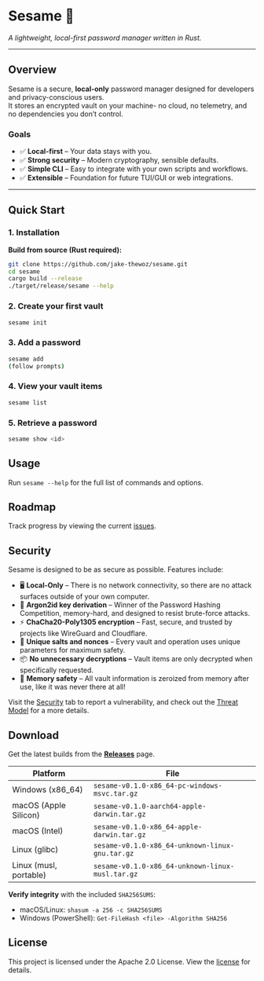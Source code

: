 # Sesame 🔐

*A lightweight, local-first password manager written in Rust.*

---

## Overview

Sesame is a secure, **local-only** password manager designed for developers and privacy-conscious users.  
It stores an encrypted vault on your machine- no cloud, no telemetry, and no dependencies you don’t control.

### Goals

- ✅ **Local-first** – Your data stays with you.  
- ✅ **Strong security** – Modern cryptography, sensible defaults.  
- ✅ **Simple CLI** – Easy to integrate with your own scripts and workflows.  
- ✅ **Extensible** – Foundation for future TUI/GUI or web integrations.

---

## Quick Start

### 1. Installation

**Build from source (Rust required):**

```bash
git clone https://github.com/jake-thewoz/sesame.git
cd sesame
cargo build --release
./target/release/sesame --help
```

### 2. Create your first vault

```bash
sesame init
```

### 3. Add a password

```bash
sesame add
(follow prompts)
```

### 4. View your vault items

```bash
sesame list
```

### 5. Retrieve a password

```bash
sesame show <id>
```

## Usage

Run `sesame --help` for the full list of commands and options.

## Roadmap

Track progress by viewing the current [issues](https://github.com/jake-thewoz/sesame/issues).

## Security

Sesame is designed to be as secure as possible. Features include:

- 🖥️ **Local-Only** – There is no network connectivity, so there are no attack surfaces outside of your own computer.
- 🔐 **Argon2id key derivation** – Winner of the Password Hashing Competition, memory-hard, and designed to resist brute-force attacks.
- ⚡ **ChaCha20-Poly1305 encryption** – Fast, secure, and trusted by projects like WireGuard and Cloudflare.
- 🧂 **Unique salts and nonces** – Every vault and operation uses unique parameters for maximum safety.
- 📦 **No unnecessary decryptions** – Vault items are only decrypted when specifically requested.
- 👻 **Memory safety** – All vault information is zeroized from memory after use, like it was never there at all!

Visit the [Security](SECURITY.md) tab to report a vulnerability, and check out the [Threat Model](THREAT_MODEL.md) for a more details.

## Download

Get the latest builds from the **[Releases](https://github.com/jake-thewoz/sesame/releases)** page.

| Platform | File |
|---|---|
| Windows (x86_64) | `sesame-v0.1.0-x86_64-pc-windows-msvc.tar.gz` |
| macOS (Apple Silicon) | `sesame-v0.1.0-aarch64-apple-darwin.tar.gz` |
| macOS (Intel) | `sesame-v0.1.0-x86_64-apple-darwin.tar.gz` |
| Linux (glibc) | `sesame-v0.1.0-x86_64-unknown-linux-gnu.tar.gz` |
| Linux (musl, portable) | `sesame-v0.1.0-x86_64-unknown-linux-musl.tar.gz` |

**Verify integrity** with the included `SHA256SUMS`:
- macOS/Linux: `shasum -a 256 -c SHA256SUMS`
- Windows (PowerShell): `Get-FileHash <file> -Algorithm SHA256`

## License

This project is licensed under the Apache 2.0 License. View the [license](LICENSE.md) for details.
